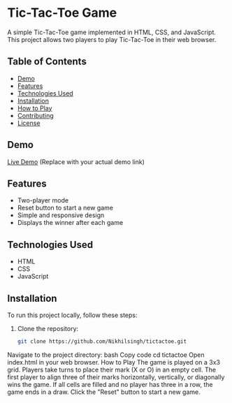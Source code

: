 # Tic-Tac-Toe Game

A simple Tic-Tac-Toe game implemented in HTML, CSS, and JavaScript. This project allows two players to play Tic-Tac-Toe in their web browser.

## Table of Contents

- [Demo](#demo)
- [Features](#features)
- [Technologies Used](#technologies-used)
- [Installation](#installation)
- [How to Play](#how-to-play)
- [Contributing](#contributing)
- [License](#license)

## Demo

[Live Demo](https://your-live-demo-link.com) (Replace with your actual demo link)

## Features

- Two-player mode
- Reset button to start a new game
- Simple and responsive design
- Displays the winner after each game

## Technologies Used

- HTML
- CSS
- JavaScript

## Installation

To run this project locally, follow these steps:

1. Clone the repository:
   ```bash
   git clone https://github.com/Nikhilsingh/tictactoe.git
Navigate to the project directory:
bash
Copy code
cd tictactoe
Open index.html in your web browser.
How to Play
The game is played on a 3x3 grid.
Players take turns to place their mark (X or O) in an empty cell.
The first player to align three of their marks horizontally, vertically, or diagonally wins the game.
If all cells are filled and no player has three in a row, the game ends in a draw.
Click the "Reset" button to start a new game.
